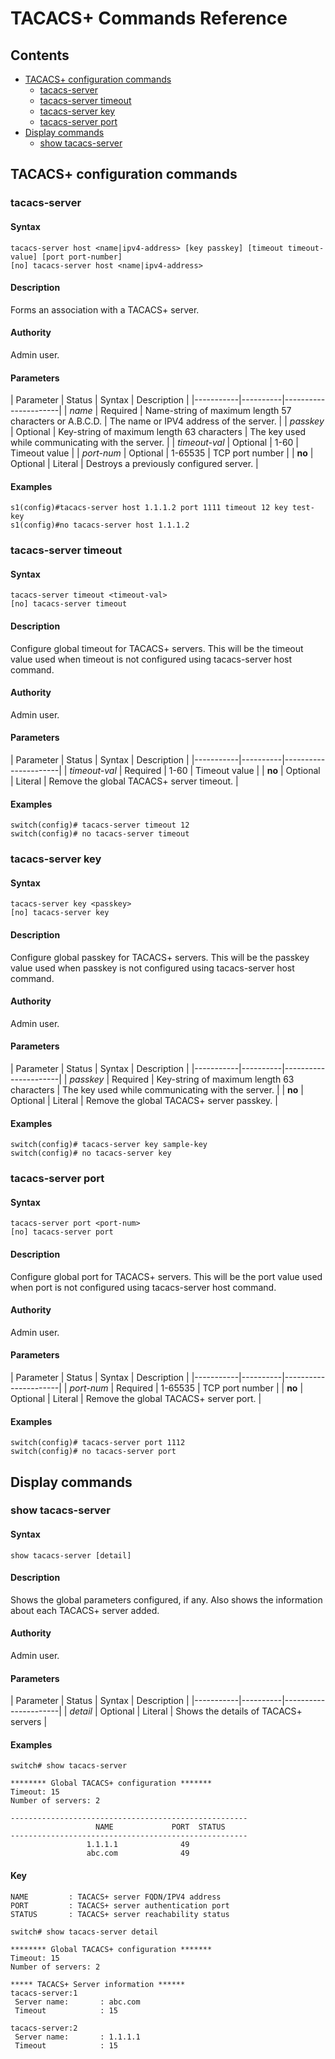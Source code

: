 # TACACS+ Commands Reference

## Contents
- [TACACS+ configuration commands](#tacacs-configuration-commands)
	- [tacacs-server](#tacacs-server)
	- [tacacs-server timeout](#tacacs-server-timeout)
	- [tacacs-server key](#tacacs-server-key)
	- [tacacs-server port](#tacacs-server-port)
- [Display commands](#display-commands)
	- [show tacacs-server](#show-tacacs-server)

## TACACS+ configuration commands

### tacacs-server

#### Syntax
```
tacacs-server host <name|ipv4-address> [key passkey] [timeout timeout-value] [port port-number]
[no] tacacs-server host <name|ipv4-address>
```

#### Description
Forms an association with a TACACS+ server.

#### Authority
Admin user.

#### Parameters
| Parameter | Status   | Syntax |	Description          |
|-----------|----------|----------------------|
| *name* | Required | Name-string of maximum length 57 characters or A.B.C.D. | The name or IPV4 address of the server. |
| *passkey* | Optional | Key-string of maximum length 63 characters | The key used while communicating with the server. |
| *timeout-val* | Optional | 1-60 | Timeout value |
| *port-num* | Optional | 1-65535 | TCP port number |
| **no** | Optional | Literal | Destroys a previously configured server. |

#### Examples
```
s1(config)#tacacs-server host 1.1.1.2 port 1111 timeout 12 key test-key
s1(config)#no tacacs-server host 1.1.1.2
```

### tacacs-server timeout

#### Syntax
```
tacacs-server timeout <timeout-val>
[no] tacacs-server timeout
```

#### Description
Configure global timeout for TACACS+ servers. This will be the timeout value used when timeout is not configured using tacacs-server host command.

#### Authority
Admin user.

#### Parameters
| Parameter | Status   | Syntax |	Description          |
|-----------|----------|----------------------|
| *timeout-val* | Required | 1-60 | Timeout value |
| **no** | Optional | Literal | Remove the global TACACS+ server timeout. |

#### Examples
```
switch(config)# tacacs-server timeout 12
switch(config)# no tacacs-server timeout
```

### tacacs-server key

#### Syntax
```
tacacs-server key <passkey>
[no] tacacs-server key
```

#### Description
Configure global passkey for TACACS+ servers. This will be the passkey value used when passkey is not configured using tacacs-server host command.

#### Authority
Admin user.

#### Parameters
| Parameter | Status   | Syntax |	Description          |
|-----------|----------|----------------------|
| *passkey* | Required | Key-string of maximum length 63 characters | The key used while communicating with the server. |
| **no** | Optional | Literal | Remove the global TACACS+ server passkey. |

#### Examples
```
switch(config)# tacacs-server key sample-key
switch(config)# no tacacs-server key
```

### tacacs-server port

#### Syntax
```
tacacs-server port <port-num>
[no] tacacs-server port
```

#### Description
Configure global port for TACACS+ servers. This will be the port value used when port is not configured using tacacs-server host command.

#### Authority
Admin user.

#### Parameters
| Parameter | Status   | Syntax |	Description          |
|-----------|----------|----------------------|
| *port-num* | Required | 1-65535 | TCP port number |
| **no** | Optional | Literal | Remove the global TACACS+ server port. |

#### Examples
```
switch(config)# tacacs-server port 1112
switch(config)# no tacacs-server port
```

## Display commands

### show tacacs-server

#### Syntax
```
show tacacs-server [detail]
```

#### Description
Shows the global parameters configured, if any. Also shows the information about each TACACS+ server added.

#### Authority
Admin user.

#### Parameters
| Parameter | Status   | Syntax |	Description          |
|-----------|----------|----------------------|
| *detail* | Optional | Literal | Shows the details of TACACS+ servers |

#### Examples
```
switch# show tacacs-server

******** Global TACACS+ configuration *******
Timeout: 15
Number of servers: 2

-----------------------------------------------------
                   NAME             PORT  STATUS
-----------------------------------------------------
                 1.1.1.1              49
                 abc.com              49

```

#### Key
```
NAME         : TACACS+ server FQDN/IPV4 address
PORT         : TACACS+ server authentication port
STATUS       : TACACS+ server reachability status
```

```
switch# show tacacs-server detail

******** Global TACACS+ configuration *******
Timeout: 15
Number of servers: 2

***** TACACS+ Server information ******
tacacs-server:1
 Server name:		: abc.com
 Timeout			: 15

tacacs-server:2
 Server name:		: 1.1.1.1
 Timeout			: 15

```
